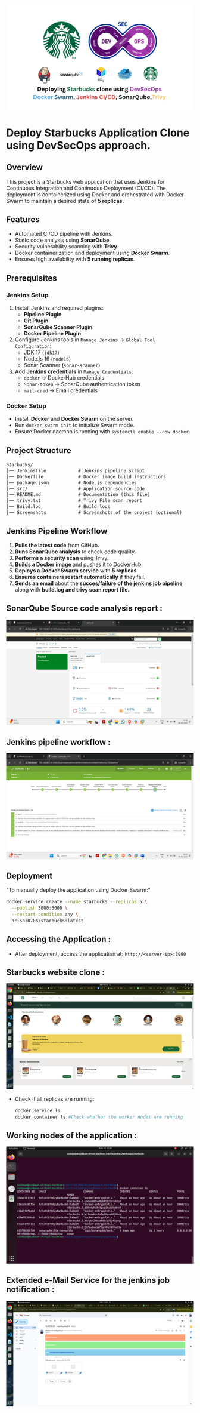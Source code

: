 ![Starbucks Clone Deployment](https://github.com/hrishi-d-d/Starbucks/blob/main/starbucks%20(1).png)
# Deploy Starbucks Application Clone using DevSecOps approach.


## Overview
This project is a Starbucks web application that uses Jenkins for Continuous Integration and Continuous Deployment (CI/CD). The deployment is containerized using Docker and orchestrated with Docker Swarm to maintain a desired state of **5 replicas**.

## Features
- Automated CI/CD pipeline with Jenkins.
- Static code analysis using **SonarQube**.
- Security vulnerability scanning with **Trivy**.
- Docker containerization and deployment using **Docker Swarm**.
- Ensures high availability with **5 running replicas**.


## Prerequisites
### Jenkins Setup
1. Install Jenkins and required plugins:
   - **Pipeline Plugin**
   - **Git Plugin**
   - **SonarQube Scanner Plugin**
   - **Docker Pipeline Plugin**
2. Configure Jenkins tools in `Manage Jenkins` → `Global Tool Configuration`:
   - JDK 17 (`jdk17`)
   - Node.js 16 (`node16`)
   - Sonar Scanner (`sonar-scanner`)
3. Add **Jenkins credentials** in `Manage Credentials`:
   - `docker` → DockerHub credentials
   - `Sonar-token` → SonarQube authentication token
   - `mail-cred` → Email credentials


### Docker Setup
- Install **Docker** and **Docker Swarm** on the server.
- Run `docker swarm init` to initialize Swarm mode.
- Ensure Docker daemon is running with `systemctl enable --now docker`.


## Project Structure
```
Starbucks/
│── Jenkinsfile            # Jenkins pipeline script
│── Dockerfile             # Docker image build instructions
│── package.json           # Node.js dependencies
│── src/                   # Application source code
│── README.md              # Documentation (this file)
│── trivy.txt              # Trivy File scan report
│── Build.log              # Build logs 
│── Screenshots            # Screenshots of the project (optional)
```


## Jenkins Pipeline Workflow

1. **Pulls the latest code** from GitHub.
2. **Runs SonarQube analysis** to check code quality.
3. **Performs a security scan** using Trivy.
4. **Builds a Docker image** and pushes it to DockerHub.
5. **Deploys a Docker Swarm service** with **5 replicas**.
6. **Ensures containers restart automatically** if they fail.
7. **Sends an email** about the **succes/failure  of the jenkins job pipeline** along with **build.log and trivy scan report file.**

## SonarQube Source code analysis report :
![SonarQube Source code analysis report](https://github.com/hrishi-d-d/Starbucks/blob/main/Screenshot%20(444).png)

## Jenkins pipeline workflow :
![Jenkins pipeline workflow](https://github.com/hrishi-d-d/Starbucks/blob/main/Screenshot%20(445).png)

## Deployment
"To manually deploy the application using Docker Swarm:"
```sh
docker service create --name starbucks --replicas 5 \
  --publish 3000:3000 \
  --restart-condition any \
  hrishi0706/starbucks:latest
```

## Accessing the Application :
- After deployment, access the application at: `http://<server-ip>:3000`

## Starbucks website clone :
![Starbucks website clone](https://github.com/hrishi-d-d/Starbucks/blob/main/image.png)


- Check if all replicas are running:
  ```sh
  docker service ls
  docker container ls #Check whether the worker nodes are running
  ```
## Working nodes of the application :
![Working nodes of the application](https://github.com/hrishi-d-d/Starbucks/blob/main/Screenshot%202025-02-10%20110202.png)



## Extended e-Mail Service for the jenkins job notification :
![Email notification](https://github.com/hrishi-d-d/Starbucks/blob/main/Screenshot%20from%202025-02-07%2019-38-40.png)

